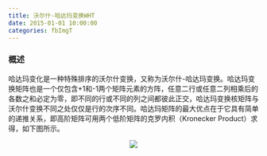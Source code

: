 ```yaml
---
title: 沃尔什-哈达玛变换WHT
date: 2015-01-01 10:00:00
categories: fbImgT
---
```


<script type="text/javascript" src="http://cdn.mathjax.org/mathjax/latest/MathJax.js?config=default"></script>

<!--<img src="http://latex.codecogs.com/gif.latex? a^{i}"/>
<center><img src="{{ site.baseurl }}/images/pdBase/svm_smo1.png"></center>-->

### 概述

   哈达玛变化是一种特殊排序的沃尔什变换，又称为沃尔什-哈达玛变换。哈达玛变换矩阵也是一个仅包含+1和-1两个矩阵元素的方阵，任意二行或任意二列相乘后的各数之和必定为零，即不同的行或不同的列之间都彼此正交，哈达玛变换核矩阵与沃尔什变换不同之处仅仅是行的次序不同。哈达玛矩阵的最大优点在于它具有简单的递推关系，即高阶矩阵可用两个低阶矩阵的克罗内积（Kronecker Product）求得，如下图所示。

<center><img src="{{ site.baseurl }}/images/pdBase/ImgTrans_wht1.png"></center>
